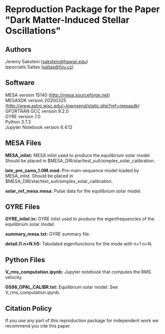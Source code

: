 # Reproduction Package for the Paper "Dark Matter-Induced Stellar Oscillations"

## Authors
Jeremy Sakstein (<sakstein@hawaii.edu>)  
Ippocratis Saltas (<saltas@fzu.cz>)  

## Software

MESA version 15140 (<http://mesa.sourceforge.net>)   
MESASDK version 20200325 (<http://www.astro.wisc.edu/~townsend/static.php?ref=mesasdk>)   
GFORTRAN GCC version 9.2.0   
GYRE version 7.0   
Python 3.7.3   
Jupyter Notebook version 6.4.12   


## MESA Files

**MESA\_inlist:** MESA inlist used to produce the equilibrium solar model. Should be placed in $MESA\_DIR/star/test\_suit/simplex\_solar\_calibration.

**late\_pre\_zams\_1.0M.mod:** Pre-main-sequence model loaded by MESA\_inlist. Should be placed in $MESA\_DIR/star/test\_suit/simplex\_solar\_calibration.

**solar\_ref\_mesa.mesa:** Pulse data for the equilibrium solar model.

## GYRE Files

**GYRE\_inlist.in:** GYRE inlist used to produce the eigenfrequencies of the equilibrium solar model.

**summary\_mesa.txt:** GYRE summary file.

**detail.l1.n+N.h5:** Tabulated eigenfunctions for the mode with n=1 n=N. 

## Python Files

**V\_rms\_computation.ipynb:** Jupyter notebook that computes the RMS velocity.

**GS98\_OPAL\_CALIBR.txt:** Equilibrium solar model. See V\_rms\_computation.ipynb.

## Citation Policy

If you use any part of this reproduction package for independent work we recommend you cite this paper.
